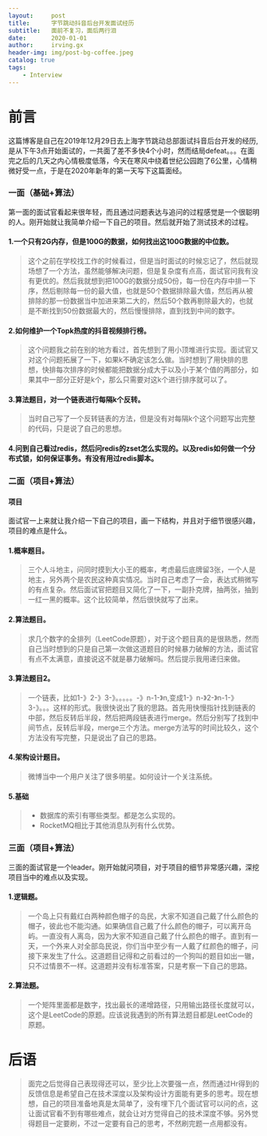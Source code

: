 ```yaml
---
layout:     post
title:      字节跳动抖音后台开发面试经历
subtitle:   面前不复习，面后两行泪
date:       2020-01-01
author:     irving.gx
header-img: img/post-bg-coffee.jpeg
catalog: true
tags:
    - Interview
---
```



# 前言
这篇博客是自己在2019年12月29日去上海字节跳动总部面试抖音后台开发的经历,是从下午3点开始面试的，一共面了差不多快4个小时，然而结局defeat。。。在面完之后的几天之内心情极度低落，今天在寒风中绕着世纪公园跑了6公里，心情稍微好受一点，于是在2020年新年的第一天写下这篇面经。



### 一面（基础+算法）

第一面的面试官看起来很年轻，而且通过问题表达与追问的过程感觉是一个很聪明的人。刚开始就让我简单介绍一下自己的项目。然后就开始了测试技术的过程。
    
#### 1.一个只有2G内存，但是100G的数据，如何找出这100G数据的中位数。

> 这个之前在学校找工作的时候看过，但是当时面试的时候忘记了，然后就现场想了一个方法，虽然能够解决问题，但是复杂度有点高，面试官问我有没有更优的。然后我就想到把100G的数据分成50份，每一份在内存中排一下序，然后剔除每一份的最大值，也就是50个数据排除最大值，然后再从被排除的那一份数据当中加进来第二大的，然后50个数再剔除最大的，也就是不断找到50份数据最大的，然后慢慢排除，直到找到中间的数字。

#### 2.如何维护一个Topk热度的抖音视频排行榜。

> 这个问题我之前在别的地方看过，首先想到了用小顶堆进行实现。面试官又对这个问题拓展了一下，如果k不确定该怎么做。当时想到了用快排的思想，快排每次排序的时候都能把数据分成大于以及小于某个值的两部分，如果其中一部分正好是k个，那么只需要对这k个进行排序就可以了。
    
#### 3.算法题目，对一个链表进行每隔k个反转。

> 当时自己写了一个反转链表的方法，但是没有对每隔k个这个问题写出完整的代码，只是说了自己的思想。

#### 4.问到自己看过redis，然后问redis的zset怎么实现的。以及redis如何做一个分布式锁，如何保证事务。有没有用过redis脚本。

### 二面（项目+算法）

#### 项目

面试官一上来就让我介绍一下自己的项目，画一下结构，并且对于细节很感兴趣，项目的难点是什么。



#### 1.概率题目。

> 三个人斗地主，问同时摸到大小王的概率，考虑最后底牌留3张，一个人是地主，另外两个是农民这种真实情况。当时自己考虑了一会，表达式稍微写的有点复杂。然后面试官把题目又简化了一下，一副扑克牌，抽两张，抽到一红一黑的概率。这个比较简单，然后很快就写了出来。

#### 2.算法题目。

> 求几个数字的全排列（LeetCode原题），对于这个题目真的是很熟悉，然而自己当时想到的只是自己第一次做这道题目的时候暴力破解的方法，面试官有点不太满意，直接说这不就是暴力破解吗。然后提示我用递归来做。

#### 3.算法题目2。

> 一个链表，比如1-》2-》3-》。。。。。-》n-1-》n,变成1-》n-》2-》n-1-》3-》。。。这样的形式。我很快说出了我的思路。首先用快慢指针找到链表的中部，然后反转后半段，然后把两段链表进行merge。然后分别写了找到中间节点，反转后半段，merge三个方法。merge方法写的时间比较久，这个方法没有写完整，只是说出了自己的思路。

#### 4.架构设计题目。

> 微博当中一个用户关注了很多明星。如何设计一个关注系统。

#### 5.基础

   > + 数据库的索引有哪些类型。都是怎么实现的。
   > + RocketMQ相比于其他消息队列有什么优势。
    
    
    
### 三面（项目+算法）


三面的面试官是一个leader。刚开始就问项目，对于项目的细节非常感兴趣，深挖项目当中的难点以及实现。

#### 1.逻辑题。

> 一个岛上只有戴红白两种颜色帽子的岛民，大家不知道自己戴了什么颜色的帽子，彼此也不能沟通。如果确信自己戴了什么颜色的帽子，可以离开岛屿。一直没有人离岛，因为大家不知道自己戴了什么颜色的帽子。直到有一天，一个外来人对全部岛民说，你们当中至少有一人戴了红颜色的帽子，问接下来发生了什么。这道题目记得和之前看过的一个狗叫的题目如出一辙，只不过情景不一样。这道题并没有标准答案，只是考察一下自己的思路。


#### 2.算法题。

> 一个矩阵里面都是数字，找出最长的递增路径，只用输出路径长度就可以，这个是LeetCode的原题。应该说我遇到的所有算法题目都是LeetCode的原题。



# 后语

> 面完之后觉得自己表现得还可以，至少比上次要强一点，然而通过Hr得到的反馈信息是希望自己在技术深度以及架构设计方面能有更多的思考。现在想想，自己的项目准备地真是太简单了，没有埋下几个面试官可以问的点，这让面试官看不到有哪些难点，就会让对方觉得自己的技术深度不够。另外觉得题目一定要刷，不过一定要有自己的思考，不然刷完题一点用都没有。
    
    
    
    
    
    
    
    
    
    
    
    
    
    
    
    
    
    



